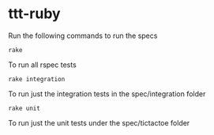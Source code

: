 # ttt-ruby

Run the following commands to run the specs

```Shell
rake
```
To run all rspec tests

```Shell
rake integration
```
To run just the integration tests in the spec/integration folder

```Shell
rake unit
```
To run just the unit tests under the spec/tictactoe folder
